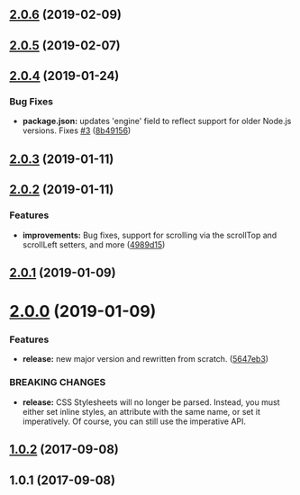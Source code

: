## [2.0.6](https://github.com/wessberg/scroll-behavior-polyfill/compare/v2.0.5...v2.0.6) (2019-02-09)

## [2.0.5](https://github.com/wessberg/scroll-behavior-polyfill/compare/v2.0.4...v2.0.5) (2019-02-07)

## [2.0.4](https://github.com/wessberg/scroll-behavior-polyfill/compare/v2.0.3...v2.0.4) (2019-01-24)

### Bug Fixes

- **package.json:** updates 'engine' field to reflect support for older Node.js versions. Fixes [#3](https://github.com/wessberg/scroll-behavior-polyfill/issues/3) ([8b49156](https://github.com/wessberg/scroll-behavior-polyfill/commit/8b49156))

## [2.0.3](https://github.com/wessberg/scroll-behavior-polyfill/compare/2.0.3...v2.0.3) (2019-01-11)

## [2.0.2](https://github.com/wessberg/scroll-behavior-polyfill/compare/v2.0.1...v2.0.2) (2019-01-11)

### Features

- **improvements:** Bug fixes, support for scrolling via the scrollTop and scrollLeft setters, and more ([4989d15](https://github.com/wessberg/scroll-behavior-polyfill/commit/4989d15))

## [2.0.1](https://github.com/wessberg/scroll-behavior-polyfill/compare/2.0.1...v2.0.1) (2019-01-09)

# [2.0.0](https://github.com/wessberg/scroll-behavior-polyfill/compare/v1.0.2...v2.0.0) (2019-01-09)

### Features

- **release:** new major version and rewritten from scratch. ([5647eb3](https://github.com/wessberg/scroll-behavior-polyfill/commit/5647eb3))

### BREAKING CHANGES

- **release:** CSS Stylesheets will no longer be parsed. Instead, you must either set inline styles, an attribute with the same name, or set it imperatively. Of course, you can still use the imperative API.

## [1.0.2](https://github.com/wessberg/scroll-behavior-polyfill/compare/v1.0.1...v1.0.2) (2017-09-08)

## 1.0.1 (2017-09-08)
